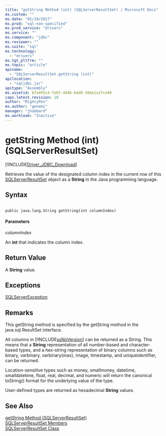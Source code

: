 ```yaml
---
title: "getString Method (int) (SQLServerResultSet) | Microsoft Docs"
ms.custom: ""
ms.date: "01/19/2017"
ms.prod: "sql-non-specified"
ms.prod_service: "drivers"
ms.service: ""
ms.component: "jdbc"
ms.reviewer: ""
ms.suite: "sql"
ms.technology: 
  - "drivers"
ms.tgt_pltfrm: ""
ms.topic: "article"
apiname: 
  - "SQLServerResultSet.getString (int)"
apilocation: 
  - "sqljdbc.jar"
apitype: "Assembly"
ms.assetid: bfa493c4-fe07-449b-b4d0-384e1a1fce48
caps.latest.revision: 10
author: "MightyPen"
ms.author: "genemi"
manager: "jhubbard"
ms.workload: "Inactive"
---
```

# getString Method (int) (SQLServerResultSet)
[!INCLUDE[Driver_JDBC_Download](../../../includes/driver_jdbc_download.md)]

  Retrieves the value of the designated column index in the current row of this [SQLServerResultSet](../../../connect/jdbc/reference/sqlserverresultset-class.md) object as a **String** in the Java programming language.  
  
## Syntax  
  
```  
  
public java.lang.String getString(int columnIndex)  
```  
  
#### Parameters  
 *columnIndex*  
  
 An **int** that indicates the column index.  
  
## Return Value  
 A **String** value.  
  
## Exceptions  
 [SQLServerException](../../../connect/jdbc/reference/sqlserverexception-class.md)  
  
## Remarks  
 This getString method is specified by the getString method in the java.sql.ResultSet interface.  
  
 All columns in [!INCLUDE[ssNoVersion](../../../includes/ssnoversion_md.md)] can be returned as a String. This means that a **String** representation of all number-based and character-based types, and a hex-string representation of binary columns such as binary, varbinary, varbinary(max), image, timestamp, and uniqueidentifier, can be returned.  
  
 Location-sensitive types such as money, smallmoney, datetime, smalldatetime, float, real, decimal, and numeric will return the canonical toString() format for the underlying value of the type.  
  
 User-defined types are returned as hexadecimal **String** values.  
  
## See Also  
 [getString Method &#40;SQLServerResultSet&#41;](../../../connect/jdbc/reference/getstring-method-sqlserverresultset.md)   
 [SQLServerResultSet Members](../../../connect/jdbc/reference/sqlserverresultset-members.md)   
 [SQLServerResultSet Class](../../../connect/jdbc/reference/sqlserverresultset-class.md)  
  
  
